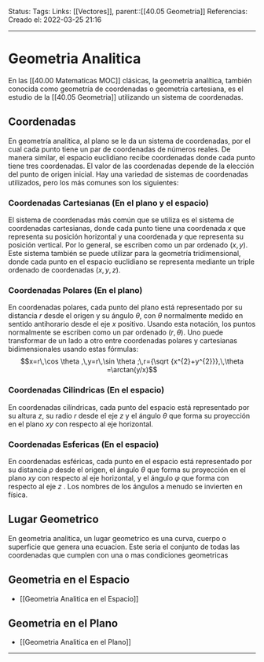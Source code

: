 Status:
Tags: 
Links: [[Vectores]], parent::[[40.05 Geometria]]
Referencias:
Creado el: 2022-03-25 21:16
___
# Geometria Analitica
En las [[40.00 Matematicas MOC]] clásicas, la geometría analítica, también conocida como geometría de coordenadas o geometría cartesiana, es el estudio de la [[40.05 Geometria]] utilizando un sistema de coordenadas.

## Coordenadas
En geometría analítica, al plano se le da un sistema de coordenadas, por el cual cada punto tiene un par de coordenadas de números reales. De manera similar, el espacio euclidiano recibe coordenadas donde cada punto tiene tres coordenadas. El valor de las coordenadas depende de la elección del punto de origen inicial. Hay una variedad de sistemas de coordenadas utilizados, pero los más comunes son los siguientes:

### Coordenadas Cartesianas (En el plano y el espacio)
El sistema de coordenadas más común que se utiliza es el sistema de coordenadas cartesianas, donde cada punto tiene una coordenada $x$ que representa su posición horizontal y una coordenada $y$ que representa su posición vertical. Por lo general, se escriben como un par ordenado $(x, y)$. Este sistema también se puede utilizar para la geometría tridimensional, donde cada punto en el espacio euclidiano se representa mediante un triple ordenado de coordenadas $(x, y, z)$.

### Coordenadas Polares (En el plano)
En coordenadas polares, cada punto del plano está representado por su distancia $r$ desde el origen y su ángulo $θ$, con $θ$ normalmente medido en sentido antihorario desde el eje $x$ positivo. Usando esta notación, los puntos normalmente se escriben como un par ordenado $(r, θ)$. Uno puede transformar de un lado a otro entre coordenadas polares y cartesianas bidimensionales usando estas fórmulas:
$$x=r\,\cos \theta ,\,y=r\,\sin \theta ;\,r={\sqrt {x^{2}+y^{2}}},\,\theta =\arctan(y/x)$$

### Coordenadas Cilindricas (En el espacio)
En coordenadas cilíndricas, cada punto del espacio está representado por su altura $z$, su radio $r$ desde el eje $z$ y el ángulo $θ$ que forma su proyección en el plano $xy$ con respecto al eje horizontal.

### Coordenadas Esfericas (En el espacio)
En coordenadas esféricas, cada punto en el espacio está representado por su distancia $ρ$ desde el origen, el ángulo $θ$ que forma su proyección en el plano $xy$ con respecto al eje horizontal, y el ángulo $φ$ que forma con respecto al eje $z$ . Los nombres de los ángulos a menudo se invierten en física.

## Lugar Geometrico
En geometria analitica, un lugar geometrico es una curva, cuerpo o superficie que genera una ecuacion. Este seria el conjunto de todas las coordenadas que cumplen con una o mas condiciones geometricas

## Geometria en el Espacio
- [[Geometria Analitica en el Espacio]]

## Geometria en el Plano
- [[Geometria Analitica en el Plano]]

___
